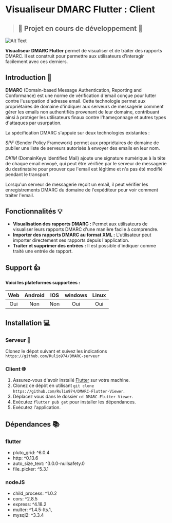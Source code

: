 # Visualiseur DMARC Flutter : Client 

> ## :construction: Projet en cours de développement :construction:


![Alt Text](https://github.com/Rulio974/DMARC-Flutter-Viewer/blob/main/assets/git/ba.png)


**Visualiseur DMARC Flutter** permet de visualiser et de traiter des rapports DMARC. Il est construit pour permettre aux utilisateurs d'interagir facilement avec ces derniers.

## Introduction 👋

**DMARC** (Domain-based Message Authentication, Reporting and Conformance) est une norme de vérification d'email conçue pour lutter contre l'usurpation d'adresse email. Cette technologie permet aux propriétaires de domaine d'indiquer aux serveurs de messagerie comment gérer les emails non authentifiés provenant de leur domaine, contribuant ainsi à protéger les utilisateurs finaux contre l'hameçonnage et autres types d'attaques par usurpation.

La spécification DMARC s'appuie sur deux technologies existantes :

*SPF* (Sender Policy Framework) permet aux propriétaires de domaine de publier une liste de serveurs autorisés à envoyer des emails en leur nom.

*DKIM* (DomainKeys Identified Mail) ajoute une signature numérique à la tête de chaque email envoyé, qui peut être vérifiée par le serveur de messagerie du destinataire pour prouver que l'email est légitime et n'a pas été modifié pendant le transport.

Lorsqu'un serveur de messagerie reçoit un email, il peut vérifier les enregistrements DMARC du domaine de l'expéditeur pour voir comment traiter l'email.

## Fonctionnalités 💡

- **Visualisation des rapports DMARC :** Permet aux utilisateurs de visualiser leurs rapports DMARC d'une manière facile à comprendre.
- **Importer des rapports DMARC au format XML :** L'utilisateur peut importer directement ses rapports depuis l'application.
- **Traiter et supprimer des entrées :** Il est possible d'indiquer comme traité une entrée de rapport.


## Support 👍

**Voici les plateformes supportées :**

| Web | Android | IOS |windows | Linux |
| :----: | :----: | :----: | :----: | :----: |
| Oui | Non | Non | Oui | Oui |


## Installation 💻

### Serveur 🗼

Clonez le dépot suivant et suivez les indications `https://github.com/Rulio974/DMARC-serveur`

### Client 🌐

1. Assurez-vous d'avoir installé [Flutter](https://flutter.dev/docs/get-started/install) sur votre machine.
2. Clonez ce dépôt en utilisant `git clone https://github.com/Rulio974/DMARC-Flutter-Viewer`.
3. Déplacez vous dans le dossier `cd DMARC-Flutter-Viewer`.
3. Exécutez `flutter pub get` pour installer les dépendances.
4. Exécutez l'application.



## Dépendances 📚

### flutter

- pluto_grid: ^6.0.4
- http: ^0.13.6
- auto_size_text: ^3.0.0-nullsafety.0
- file_picker: ^5.3.1

### nodeJS

 - child_process: ^1.0.2
 - cors: ^2.8.5
 - express: ^4.18.2
 - multer: ^1.4.5-lts.1,
 - mysql2: ^3.3.4
